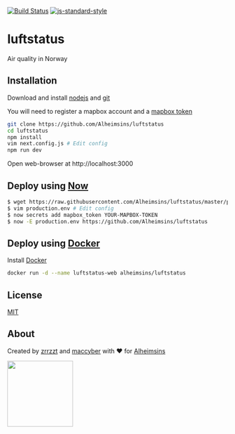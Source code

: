 [![Build Status](https://travis-ci.org/Alheimsins/luftstatus.svg?branch=master)](https://travis-ci.org/Alheimsins/luftstatus)
[![js-standard-style](https://img.shields.io/badge/code%20style-standard-brightgreen.svg?style=flat)](https://github.com/feross/standard)


# luftstatus

Air quality in Norway

## Installation

Download and install [nodejs](https://nodejs.org) and [git](https://git-scm.com/downloads)

You will need to register a mapbox account and a [mapbox token](https://github.com/uber/react-map-gl/blob/master/docs/get-started/mapbox-tokens.md)

```sh
git clone https://github.com/Alheimsins/luftstatus
cd luftstatus
npm install
vim next.config.js # Edit config
npm run dev
```
Open web-browser at http://localhost:3000

## Deploy using [Now](https://zeit.co/now)

```sh
$ wget https://raw.githubusercontent.com/Alheimsins/luftstatus/master/production.env
$ vim production.env # Edit config
$ now secrets add mapbox_token YOUR-MAPBOX-TOKEN
$ now -E production.env https://github.com/Alheimsins/luftstatus
```

## Deploy using [Docker](https://www.docker.com/)

Install [Docker](https://www.docker.com/)

```sh
docker run -d --name luftstatus-web alheimsins/luftstatus
```

## License

[MIT](LICENSE)

## About

Created by [zrrzzt](https://github.com/zrrrzzt) and [maccyber](https://github.com/maccyber) with ❤ for [Alheimsins](https://alheimsins.net)

<img src="https://image.ibb.co/dPH08G/logo_black.png" height="150px" width="150px" />

